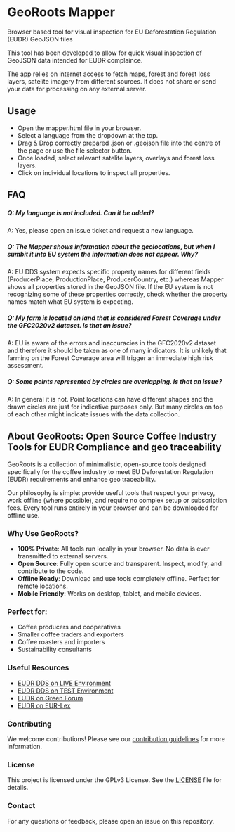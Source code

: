 # GeoRoots Mapper
Browser based tool for visual inspection for EU Deforestation Regulation (EUDR) GeoJSON files

This tool has been developed to allow for quick visual inspection of GeoJSON data intended for EUDR complaince.

The app relies on internet access to fetch maps, forest and forest loss layers, satelite imagery from different sources. It does not share or send your data for processing on any external server.

## Usage

* Open the mapper.html file in your browser.
* Select a language from the dropdown at the top.
* Drag & Drop correctly prepared .json or .geojson file into the centre of the page or use the file selector button.
* Once loaded, select relevant satelite layers, overlays and forest loss layers.
* Click on individual locations to inspect all properties.

## FAQ

##### Q: **My language is not included. Can it be added?**
A: Yes, please open an issue ticket and request a new language.

##### Q: **The Mapper shows information about the geolocations, but when I sumbit it into EU system the information does not appear. Why?**
A: EU DDS system expects specific property names for different fields (ProducerPlace, ProductionPlace, ProducerCountry, etc.) whereas Mapper shows all properties stored in the GeoJSON file. If the EU system is not recognizing some of these properties correctly, check whether the property names match what EU system is expecting.

##### Q: **My farm is located on land that is considered Forest Coverage under the GFC2020v2 dataset. Is that an issue?**
A: EU is aware of the errors and inaccuracies in the GFC2020v2 dataset and therefore it should be taken as one of many indicators. It is unlikely that farming on the Forest Coverage area will trigger an immediate high risk assessment.

##### Q: **Some points represented by circles are overlapping. Is that an issue?**
A: In general it is not. Point locations can have different shapes and the drawn circles are just for indicative purposes only. But many circles on top of each other might indicate issues with the data collection.


## About GeoRoots: Open Source Coffee Industry Tools for EUDR Compliance and geo traceability

GeoRoots is a collection of minimalistic, open-source tools designed specifically for the coffee industry to meet EU Deforestation Regulation (EUDR) requirements and enhance geo traceability.

Our philosophy is simple: provide useful tools that respect your privacy, work offline (where possible), and require no complex setup or subscription fees. Every tool runs entirely in your browser and can be downloaded for offline use.

### Why Use GeoRoots?

*   **100% Private**: All tools run locally in your browser. No data is ever transmitted to external servers.
*   **Open Source**: Fully open source and transparent. Inspect, modify, and contribute to the code.
*   **Offline Ready**: Download and use tools completely offline. Perfect for remote locations.
*   **Mobile Friendly**: Works on desktop, tablet, and mobile devices.

### Perfect for:

*   Coffee producers and cooperatives
*   Smaller coffee traders and exporters
*   Coffee roasters and importers
*   Sustainability consultants

### Useful Resources

*   [EUDR DDS on LIVE Environment](https://eudr.webcloud.ec.europa.eu/tracesnt/)
*   [EUDR DDS on TEST Environment](https://acceptance.eudr.webcloud.ec.europa.eu/tracesnt/)
*   [EUDR on Green Forum](https://green-forum.ec.europa.eu/deforestation-regulation-implementation/information-system-deforestation-regulation_en)
*   [EUDR on EUR-Lex](https://eur-lex.europa.eu/legal-content/EN/HIS/?uri=CELEX:52024PC0452)

### Contributing

We welcome contributions! Please see our [contribution guidelines](CONTRIBUTING.md) for more information.

### License

This project is licensed under the GPLv3 License. See the [LICENSE](LICENSE) file for details.

### Contact

For any questions or feedback, please open an issue on this repository.
